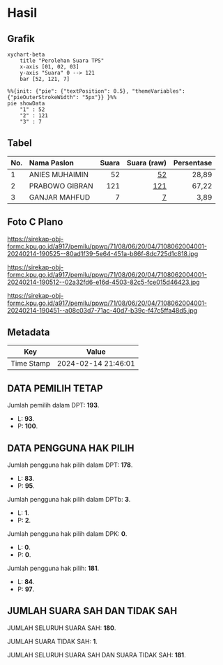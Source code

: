# Hasil

## Grafik

```mermaid
xychart-beta
    title "Perolehan Suara TPS"
    x-axis [01, 02, 03]
    y-axis "Suara" 0 --> 121
    bar [52, 121, 7]
```

```mermaid
%%{init: {"pie": {"textPosition": 0.5}, "themeVariables": {"pieOuterStrokeWidth": "5px"}} }%%
pie showData
    "1" : 52
    "2" : 121
    "3" : 7
```

## Tabel

| No. | Nama Paslon    | Suara | Suara (raw) | Persentase |
|:--- |:-------------- | -----:| -----------:| ----------:|
| 1   | ANIES MUHAIMIN | 52    | [52][p-1]   | 28,89      |
| 2   | PRABOWO GIBRAN | 121   | [121][p-2]  | 67,22      |
| 3   | GANJAR MAHFUD  | 7     | [7][p-3]    | 3,89       |


[p-1]: https://github.com/gigit-pemilu/pemilu-2024-71-sulawesi-utara/blob/main/pilpres/hitung-suara/sub/71-sulawesi-utara/sub/08-bolaang-mongondow-utara/sub/06-pinogaluman/sub/2004-dalapuli/sub/001-tps/sub/paslon-1.txt
[p-2]: https://github.com/gigit-pemilu/pemilu-2024-71-sulawesi-utara/blob/main/pilpres/hitung-suara/sub/71-sulawesi-utara/sub/08-bolaang-mongondow-utara/sub/06-pinogaluman/sub/2004-dalapuli/sub/001-tps/sub/paslon-2.txt
[p-3]: https://github.com/gigit-pemilu/pemilu-2024-71-sulawesi-utara/blob/main/pilpres/hitung-suara/sub/71-sulawesi-utara/sub/08-bolaang-mongondow-utara/sub/06-pinogaluman/sub/2004-dalapuli/sub/001-tps/sub/paslon-3.txt

## Foto C Plano

https://sirekap-obj-formc.kpu.go.id/a917/pemilu/ppwp/71/08/06/20/04/7108062004001-20240214-190525--80ad1f39-5e64-451a-b86f-8dc725d1c818.jpg

https://sirekap-obj-formc.kpu.go.id/a917/pemilu/ppwp/71/08/06/20/04/7108062004001-20240214-190512--02a32fd6-e16d-4503-82c5-fce015d46423.jpg

https://sirekap-obj-formc.kpu.go.id/a917/pemilu/ppwp/71/08/06/20/04/7108062004001-20240214-190451--a08c03d7-71ac-40d7-b39c-f47c5ffa48d5.jpg


## Metadata

| Key        | Value               |
| ---------- | ------------------- |
| Time Stamp | 2024-02-14 21:46:01 |


## DATA PEMILIH TETAP

Jumlah pemilih dalam DPT: **193**.
 * L: **93**.
 * P: **100**.

## DATA PENGGUNA HAK PILIH

Jumlah pengguna hak pilih dalam DPT: **178**.
 * L: **83**.
 * P: **95**.

Jumlah pengguna hak pilih dalam DPTb: **3**.
 * L: **1**.
 * P: **2**.

Jumlah pengguna hak pilih dalam DPK: **0**.
 * L: **0**.
 * P: **0**.

Jumlah pengguna hak pilih: **181**.
 * L: **84**.
 * P: **97**.

## JUMLAH SUARA SAH DAN TIDAK SAH

JUMLAH SELURUH SUARA SAH: **180**.

JUMLAH SUARA TIDAK SAH: **1**.

JUMLAH SELURUH SUARA SAH DAN SUARA TIDAK SAH: **181**.


